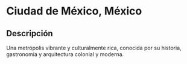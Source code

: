 # Ciudad de México, México

## Descripción
Una metrópolis vibrante y culturalmente rica, conocida por su historia, gastronomía y arquitectura colonial y moderna.